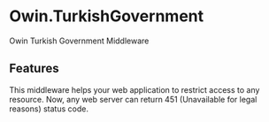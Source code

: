 # Owin.TurkishGovernment

Owin Turkish Government Middleware

## Features

This middleware helps your web application to restrict access to any resource. Now, any web server can return 451 (Unavailable for legal reasons) status code.